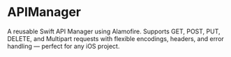 # APIManager
A reusable Swift API Manager using Alamofire. Supports GET, POST, PUT, DELETE, and Multipart requests with flexible encodings, headers, and error handling — perfect for any iOS project.
